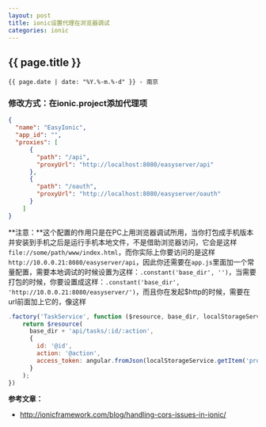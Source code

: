 ```yaml
---
layout: post
title: ionic设置代理在浏览器调试
categories: ionic
---
```


## {{ page.title }}

`{{ page.date | date: "%Y.%-m.%-d" }} - 南京`

### 修改方式：在ionic.project添加代理项

```json
{
  "name": "EasyIonic",
  "app_id": "",
  "proxies": [
      {
        "path": "/api",
        "proxyUrl": "http://localhost:8080/easyserver/api"
      },
      {
        "path": "/oauth",
        "proxyUrl": "http://localhost:8080/easyserver/oauth"
      }
    ]
}
```

**注意：**这个配置的作用只是在PC上用浏览器调试所用，当你打包成手机版本并安装到手机之后是运行手机本地文件，不是借助浏览器访问，它会是这样`file://some/path/www/index.html`，而你实际上你要访问的是这样`http://10.0.0.21:8080/easyserver/api`，因此你还需要在`app.js`里面加一个常量配置，需要本地调试的时候设置为这样：`.constant('base_dir', '')`，当需要打包的时候，你要设置成这样：`.constant('base_dir', 'http://10.0.0.21:8080/easyserver/')`，而且你在发起$http的时候，需要在url前面加上它的，像这样

```javascript
.factory('TaskService', function ($resource, base_dir, localStorageService) {
    return $resource(
      base_dir + 'api/tasks/:id/:action',
      {
        id: '@id',
        action: '@action',
        access_token: angular.fromJson(localStorageService.getItem('profile')).access_token
      }      
    );
})
```

**参考文章：**

* <http://ionicframework.com/blog/handling-cors-issues-in-ionic/>